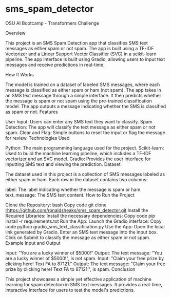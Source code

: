 # sms_spam_detector
OSU AI Bootcamp - Transformers Challenge

Overview

This project is an SMS Spam Detection app that classifies SMS text messages as either spam or not spam. The app is built using a TF-IDF Vectorizer and a Linear Support Vector Classifier (SVC) in a scikit-learn pipeline. The app interface is built using Gradio, allowing users to input text messages and receive predictions in real-time.

How It Works

The model is trained on a dataset of labeled SMS messages, where each message is classified as either spam or ham (not spam).
The app takes in an SMS text message through a simple interface.
It then predicts whether the message is spam or not spam using the pre-trained classification model.
The app outputs a message indicating whether the SMS is classified as spam or not.
Features

User Input: Users can enter any SMS text they want to classify.
Spam Detection: The app will classify the text message as either spam or not spam.
Clear and Flag: Simple buttons to reset the input or flag the message for review.
Technologies Used

Python: The main programming language used for the project.
Scikit-learn: Used to build the machine learning pipeline, which includes a TF-IDF vectorizer and an SVC model.
Gradio: Provides the user interface for inputting SMS text and viewing the prediction.
Dataset

The dataset used in this project is a collection of SMS messages labeled as either spam or ham. Each row in the dataset contains two columns:

label: The label indicating whether the message is spam or ham.
text_message: The SMS text content.
How to Run the Project

Clone the Repository:
bash
Copy code
git clone <rhttps://github.com/ronaldsheaks/sms_spam_detector.git>
Install the Required Libraries: Install the necessary dependencies:
Copy code
pip install -r requirements.txt
Run the App: Launch the Gradio interface:
Copy code
python gradio_sms_text_classification.py
Use the App:
Open the local link generated by Gradio.
Enter an SMS text message into the input box.
Click on Submit to classify the message as either spam or not spam.
Example Input and Output

Input: "You are a lucky winner of $5000!"
Output: The text message: "You are a lucky winner of $5000!", is not spam.
Input: "Claim your free prize by clicking here! Text FA to 87121."
Output: The text message: "Claim your free prize by clicking here! Text FA to 87121.", is spam.
Conclusion

This project showcases a simple yet effective application of machine learning for spam detection in SMS text messages. It provides a real-time, interactive interface for users to test the model's predictions.
